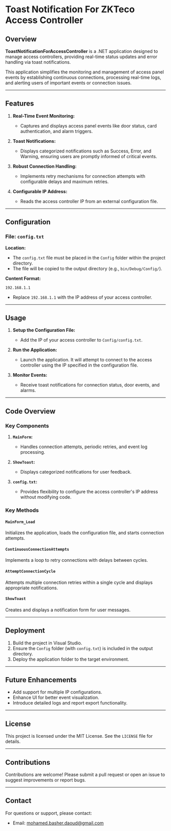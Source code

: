 # Toast Notification For ZKTeco Access Controller 

## Overview

**ToastNotificationForAccessController** is a .NET application designed to manage access controllers, providing real-time status updates and error handling via toast notifications.

This application simplifies the monitoring and management of access panel events by establishing continuous connections, processing real-time logs, and alerting users of important events or connection issues.

---

## Features

1. **Real-Time Event Monitoring:**
   - Captures and displays access panel events like door status, card authentication, and alarm triggers.

2. **Toast Notifications:**
   - Displays categorized notifications such as Success, Error, and Warning, ensuring users are promptly informed of critical events.

3. **Robust Connection Handling:**
   - Implements retry mechanisms for connection attempts with configurable delays and maximum retries.

4. **Configurable IP Address:**
   - Reads the access controller IP from an external configuration file.

---

## Configuration

### File: `config.txt`

**Location:**
   - The `config.txt` file must be placed in the `Config` folder within the project directory.
   - The file will be copied to the output directory (e.g., `bin/Debug/Config/`).

**Content Format:**
```
192.168.1.1
```
- Replace `192.168.1.1` with the IP address of your access controller.

---

## Usage

1. **Setup the Configuration File:**
   - Add the IP of your access controller to `Config/config.txt`.

2. **Run the Application:**
   - Launch the application. It will attempt to connect to the access controller using the IP specified in the configuration file.

3. **Monitor Events:**
   - Receive toast notifications for connection status, door events, and alarms.

---

## Code Overview

### Key Components

1. **`MainForm`:**
   - Handles connection attempts, periodic retries, and event log processing.

2. **`ShowToast`:**
   - Displays categorized notifications for user feedback.

3. **`config.txt`:**
   - Provides flexibility to configure the access controller's IP address without modifying code.

### Key Methods

#### `MainForm_Load`
Initializes the application, loads the configuration file, and starts connection attempts.

#### `ContinuousConnectionAttempts`
Implements a loop to retry connections with delays between cycles.

#### `AttemptConnectionCycle`
Attempts multiple connection retries within a single cycle and displays appropriate notifications.

#### `ShowToast`
Creates and displays a notification form for user messages.

---

## Deployment

1. Build the project in Visual Studio.
2. Ensure the `Config` folder (with `config.txt`) is included in the output directory.
3. Deploy the application folder to the target environment.

---

## Future Enhancements

- Add support for multiple IP configurations.
- Enhance UI for better event visualization.
- Introduce detailed logs and report export functionality.

---

## License

This project is licensed under the MIT License. See the `LICENSE` file for details.

---

## Contributions

Contributions are welcome! Please submit a pull request or open an issue to suggest improvements or report bugs.

---

## Contact

For questions or support, please contact:
- Email: [mohamed.basher.daoud@gmail.com](mailto:mohamed.basher.daoud@gmail.com)

